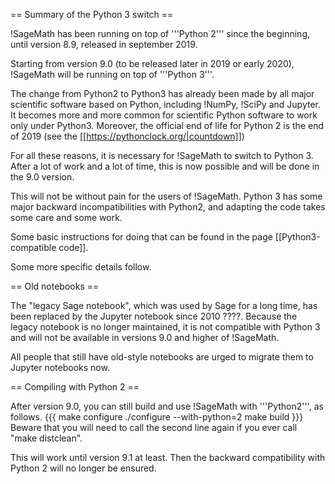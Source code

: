 == Summary of the Python 3 switch ==

!SageMath has been running on top of '''Python 2''' since the beginning, until version 8.9, released in september 2019.

Starting from version 9.0 (to be released later in 2019 or early 2020), !SageMath will be running on top of '''Python 3'''.

The change from Python2 to Python3 has already been made by all major scientific software based on Python, including !NumPy, !SciPy and Jupyter. It becomes more and more common for scientific Python software to work only under Python3. Moreover, the official end of life for Python 2 is the end of 2019 (see the [[https://pythonclock.org/|countdown]])

For all these reasons, it is necessary for !SageMath to switch to Python 3. After a lot of work and a lot of time, this is now possible and will be done in the 9.0 version.

This will not be without pain for the users of !SageMath. Python 3 has some major backward incompatibilities with Python2, and adapting the code takes some care and some work.

Some basic instructions for doing that can be found in the page [[Python3-compatible code]].

Some more specific details follow.

== Old notebooks ==

The "legacy Sage notebook", which was used by Sage for a long time, has been replaced by the Jupyter notebook since 2010 ????. Because the legacy notebook is no longer maintained, it is not compatible with Python 3 and will not be available in versions 9.0 and higher of !SageMath.

All people that still have old-style notebooks are urged to migrate them to Jupyter notebooks now.

== Compiling with Python 2 ==

After version 9.0, you can still build and use !SageMath with '''Python2''', as follows.
{{{
make configure
./configure --with-python=2
make build
}}}
Beware that you will need to call the second line again if you ever call "make distclean".

This will work until version 9.1 at least. Then the backward compatibility with Python 2 will no longer be ensured.
